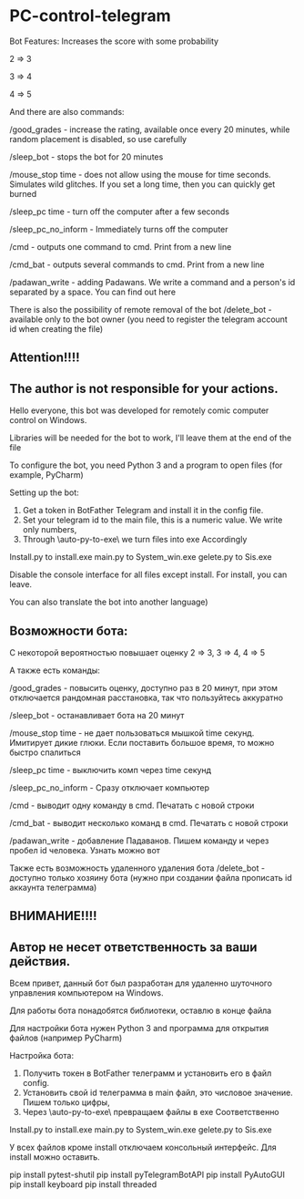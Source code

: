 # PC-control-telegram
Bot Features:
Increases the score with some probability 

2 => 3

3 => 4

4 => 5

And there are also commands:

/good_grades - increase the rating, available once every 20 minutes, while random placement is disabled, so use carefully 

/sleep_bot - stops the bot for 20 minutes 

/mouse_stop time - does not allow using the mouse for time seconds. Simulates wild glitches. If you set a long time, then you can quickly get burned

/sleep_pc time - turn off the computer after a few seconds

/sleep_pc_no_inform - Immediately turns off the computer

/cmd - outputs one command to cmd. Print from a new line

/cmd_bat - outputs several commands to cmd. Print from a new line

/padawan_write - adding Padawans. We write a command and a person's id separated by a space. You can find out here


There is also the possibility of remote removal of the bot
/delete_bot - available only to the bot owner (you need to register the telegram account id when creating the file)

## **Attention!!!!**

## The author is not responsible for your actions.


Hello everyone, this bot was developed for remotely comic computer control on Windows. 

Libraries will be needed for the bot to work, I'll leave them at the end of the file



To configure the bot, you need Python 3 and a program to open files (for example, PyCharm)

Setting up the bot:

1. Get a token in BotFather Telegram and install it in the config file.
2. Set your telegram id to the main file, this is a numeric value. We write only numbers, 
3. Through \auto-py-to-exe\ we turn files into exe
Accordingly 


Install.py to install.exe
main.py to System_win.exe
gelete.py to Sis.exe

Disable the console interface for all files except install. For install, you can leave.



You can also translate the bot into another language)

## Возможности бота:

С некоторой вероятностью повышает оценку 2 => 3,  3 => 4, 4 => 5


А также есть команды:

/good_grades - повысить оценку, доступно раз в 20 минут, при этом отключается рандомная расстановка, так что пользуйтесь аккуратно 

/sleep_bot - останавливает бота на 20 минут 

/mouse_stop time - не дает пользоваться мышкой time секунд. Имитирует дикие глюки. Если поставить большое время, то можно быстро спалиться


/sleep_pc time - выключить комп через time секунд

/sleep_pc_no_inform - Сразу отключает компьютер

/cmd - выводит одну команду в cmd. Печатать с новой строки

/cmd_bat - выводит несколько команд в cmd. Печатать с новой строки

/padawan_write - добавление Падаванов. Пишем команду и через пробел id человека. Узнать можно вот



Также есть возможность удаленного удаления бота
/delete_bot - доступно только хозяину бота (нужно при создании файла прописать id аккаунта телеграмма)

## ****ВНИМАНИЕ!!!!****

## Автор не несет ответственность за ваши действия.

Всем привет, данный бот был разработан для удаленно шуточного управления компьютером на Windows. 

Для работы бота понадобятся библиотеки, оставлю в конце файла



Для настройки бота нужен Python 3 and программа для открытия файлов (например PyCharm)

Настройка бота:

1. Получить токен в BotFather телеграмм и установить его в файл config.
2. Установить свой id телеграмма в main файл, это числовое значение. Пишем только цифры, 
3. Через \auto-py-to-exe\ превращаем файлы в exe
Соответственно 


Install.py to install.exe
main.py to System_win.exe
gelete.py to Sis.exe

У всех файлов кроме install отключаем консольный интерфейс. Для install можно оставить. 
 


pip install pytest-shutil
pip install pyTelegramBotAPI
pip install PyAutoGUI
pip install keyboard
pip install threaded
